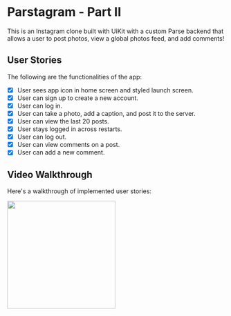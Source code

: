 # Parstagram - Part II

This is an Instagram clone built with UiKit with a custom Parse backend that allows a user to post photos, view a global photos feed, and add comments!

## User Stories

The following are the functionalities of the app:
- [x] User sees app icon in home screen and styled launch screen. 
- [x] User can sign up to create a new account.
- [x] User can log in. 
- [x] User can take a photo, add a caption, and post it to the server. 
- [x] User can view the last 20 posts.
- [x] User stays logged in across restarts.
- [x] User can log out.
- [x] User can view comments on a post.
- [x] User can add a new comment.

## Video Walkthrough

Here's a walkthrough of implemented user stories:

<img src='http://g.recordit.co/p75ltPgRHj.gif' width=250/>

